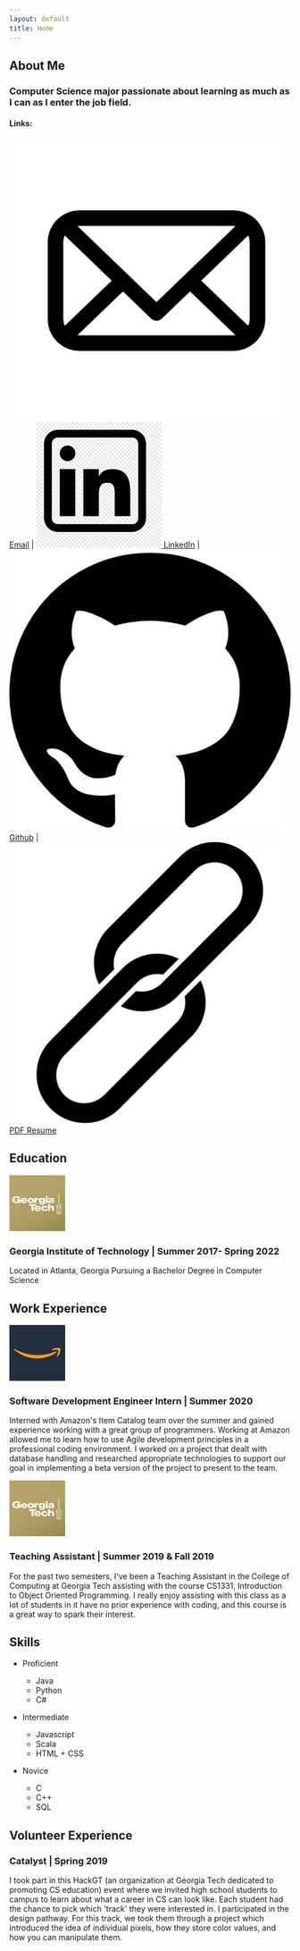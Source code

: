 ```yaml
---
layout: default
title: Home
---
```


## About Me
### Computer Science major passionate about learning as much as I can as I enter the job field.
#### Links:
[![Email](/Email.png) Email](mailto:aott8@gatech.edu?Subject=Personal%20Website) | [![LinkedIn](/LinkedIn.png) LinkedIn](https://www.linkedin.com/in/amber-ott/) | [![Github](/Github.png) Github](https://github.com/aro126) | [![PDF Resume](/Link.png) PDF Resume](/Resume.pdf)

## Education
![Georgia Tech Logo](/GTLogo.png)
### Georgia Institute of Technology | Summer 2017- Spring 2022
Located in Atlanta, Georgia
Pursuing a Bachelor Degree in Computer Science

## Work Experience

![Amazon Logo](/AmazonLogo.png)
### Software Development Engineer Intern | Summer 2020
Interned with Amazon's Item Catalog team over the summer and gained experience working with a great group of programmers. Working at Amazon allowed me to learn how to use Agile development principles in a professional coding environment. I worked on a project that dealt with database handling and researched appropriate technologies to support our goal in implementing a beta version of the project to present to the team.

![Georgia Tech Logo](/GTLogo.png)
### Teaching Assistant | Summer 2019 & Fall 2019
For the past two semesters, I've been a Teaching Assistant in the College of
Computing at Georgia Tech assisting with the course CS1331, Introduction to
Object Oriented Programming. I really enjoy assisting with this class as a lot of
students in it have no prior experience with coding, and this course is a great way
to spark their interest.

## Skills
- Proficient
    - Java
    - Python
    - C#

- Intermediate
    - Javascript
    - Scala
    - HTML + CSS

- Novice
    - C
    - C++
    - SQL

## Volunteer Experience
### Catalyst | Spring 2019
I took part in this HackGT (an organization at Georgia Tech dedicated to promoting CS education) event where we invited high school students to campus to learn about what a career in CS can look like. Each student had the chance to pick which 'track' they were interested in. I participated in the design pathway. For this track, we took them through a project which introduced the idea of individual pixels, how they store color values, and how you can manipulate them.